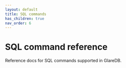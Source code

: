 ```yaml
---
layout: default
title: SQL commands
has_children: true
nav_order: 6
---
```


# SQL command reference

Reference docs for SQL commands supported in GlareDB.

